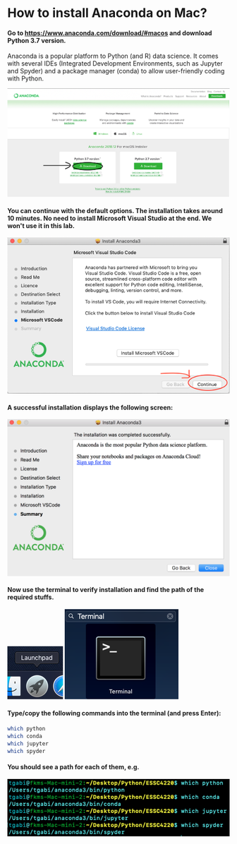 # How to install Anaconda on Mac?

#### Go to https://www.anaconda.com/download/#macos and download Python 3.7 version.

Anaconda is a popular platform to Python (and R) data science. It comes with several IDEs (Integrated Development Environments, such as Jupyter and Spyder) and a package manager (conda) to allow user-friendly coding with Python.

![Anaconda_install_mac](./images/Anaconda_mac.png)

#### You can continue with the default options. The installation takes around 10 minutes. No need to install Microsoft Visual Studio at the end. We won't use it in this lab.

![No_VS_mac](./images/No_VS_mac.png)

#### A successful installation displays the following screen:

![Success](./images/Anaconda_install_success_mac.png)

#### Now use the terminal to verify installation and find the path of the required stuffs.

![Mac_Terminal](./images/launch_pad_mac.png)
![Mac_Terminal2](./images/Terminal_mac.png)

#### Type/copy the following commands into the terminal (and press Enter):

```bash
which python
which conda
which jupyter
which spyder
```

#### You should see a path for each of them, e.g.

![Paths](./images/Paths_mac.png)
